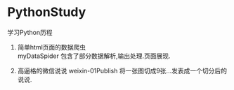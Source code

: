 # PythonStudy
学习Python历程

1. 简单html页面的数据爬虫  
    myDataSpider  包含了部分数据解析,输出处理.页面展现.
    
    
2. 高逼格的微信说说
    weixin-01Publish
    将一张图切成9张...发表成一个切分后的说说.










